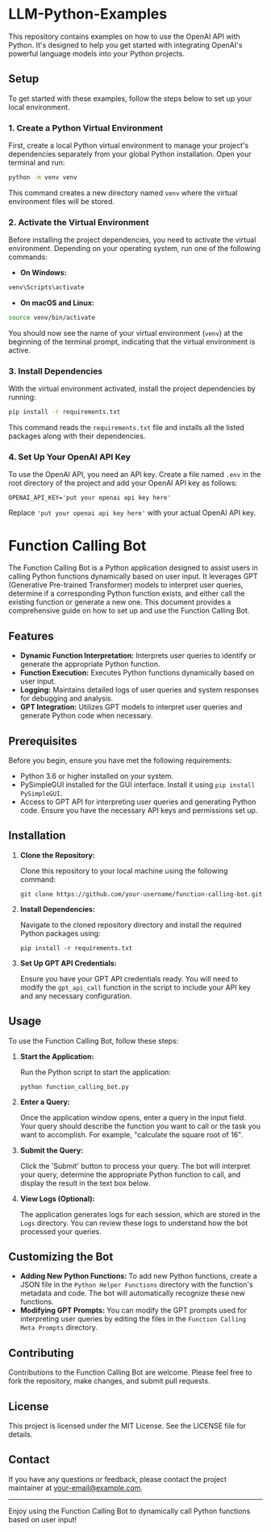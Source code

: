 # LLM-Python-Examples

This repository contains examples on how to use the OpenAI API with Python. It's designed to help you get started with integrating OpenAI's powerful language models into your Python projects.

## Setup

To get started with these examples, follow the steps below to set up your local environment.

### 1. Create a Python Virtual Environment

First, create a local Python virtual environment to manage your project's dependencies separately from your global Python installation. Open your terminal and run:

```bash
python -m venv venv
```

This command creates a new directory named `venv` where the virtual environment files will be stored.

### 2. Activate the Virtual Environment

Before installing the project dependencies, you need to activate the virtual environment. Depending on your operating system, run one of the following commands:

- **On Windows:**

```cmd
venv\Scripts\activate
```

- **On macOS and Linux:**

```bash
source venv/bin/activate
```

You should now see the name of your virtual environment (`venv`) at the beginning of the terminal prompt, indicating that the virtual environment is active.

### 3. Install Dependencies

With the virtual environment activated, install the project dependencies by running:

```bash
pip install -r requirements.txt
```

This command reads the `requirements.txt` file and installs all the listed packages along with their dependencies.

### 4. Set Up Your OpenAI API Key

To use the OpenAI API, you need an API key. Create a file named `.env` in the root directory of the project and add your OpenAI API key as follows:

```plaintext
OPENAI_API_KEY='put your openai api key here'
```

Replace `'put your openai api key here'` with your actual OpenAI API key.

# Function Calling Bot

The Function Calling Bot is a Python application designed to assist users in calling Python functions dynamically based on user input. It leverages GPT (Generative Pre-trained Transformer) models to interpret user queries, determine if a corresponding Python function exists, and either call the existing function or generate a new one. This document provides a comprehensive guide on how to set up and use the Function Calling Bot.

## Features

- **Dynamic Function Interpretation:** Interprets user queries to identify or generate the appropriate Python function.
- **Function Execution:** Executes Python functions dynamically based on user input.
- **Logging:** Maintains detailed logs of user queries and system responses for debugging and analysis.
- **GPT Integration:** Utilizes GPT models to interpret user queries and generate Python code when necessary.

## Prerequisites

Before you begin, ensure you have met the following requirements:

- Python 3.6 or higher installed on your system.
- PySimpleGUI installed for the GUI interface. Install it using `pip install PySimpleGUI`.
- Access to GPT API for interpreting user queries and generating Python code. Ensure you have the necessary API keys and permissions set up.

## Installation

1. **Clone the Repository:**

   Clone this repository to your local machine using the following command:

   ```
   git clone https://github.com/your-username/function-calling-bot.git
   ```

2. **Install Dependencies:**

   Navigate to the cloned repository directory and install the required Python packages using:

   ```
   pip install -r requirements.txt
   ```

3. **Set Up GPT API Credentials:**

   Ensure you have your GPT API credentials ready. You will need to modify the `gpt_api_call` function in the script to include your API key and any necessary configuration.

## Usage

To use the Function Calling Bot, follow these steps:

1. **Start the Application:**

   Run the Python script to start the application:

   ```
   python function_calling_bot.py
   ```

2. **Enter a Query:**

   Once the application window opens, enter a query in the input field. Your query should describe the function you want to call or the task you want to accomplish. For example, "calculate the square root of 16".

3. **Submit the Query:**

   Click the 'Submit' button to process your query. The bot will interpret your query, determine the appropriate Python function to call, and display the result in the text box below.

4. **View Logs (Optional):**

   The application generates logs for each session, which are stored in the `Logs` directory. You can review these logs to understand how the bot processed your queries.

## Customizing the Bot

- **Adding New Python Functions:** To add new Python functions, create a JSON file in the `Python Helper Functions` directory with the function's metadata and code. The bot will automatically recognize these new functions.
- **Modifying GPT Prompts:** You can modify the GPT prompts used for interpreting user queries by editing the files in the `Function Calling Meta Prompts` directory.

## Contributing

Contributions to the Function Calling Bot are welcome. Please feel free to fork the repository, make changes, and submit pull requests.

## License

This project is licensed under the MIT License. See the LICENSE file for details.

## Contact

If you have any questions or feedback, please contact the project maintainer at your-email@example.com.

---

Enjoy using the Function Calling Bot to dynamically call Python functions based on user input!
